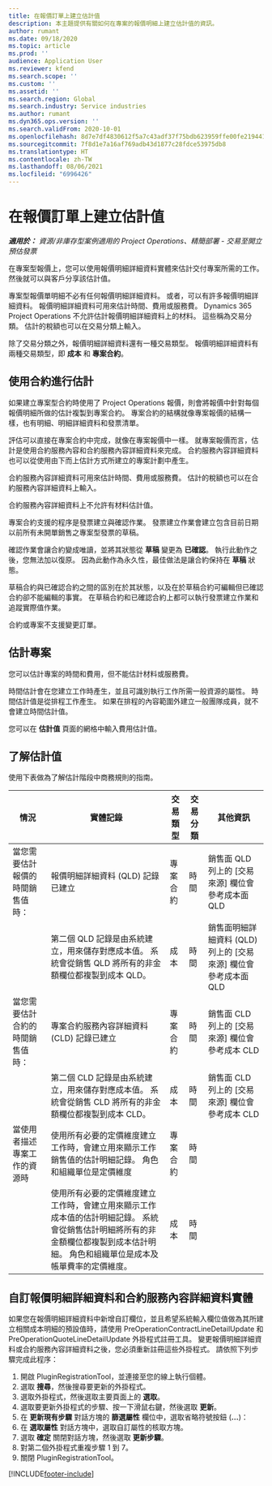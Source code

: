 ```yaml
---
title: 在報價訂單上建立估計值
description: 本主題提供有關如何在專案的報價明細上建立估計值的資訊。
author: rumant
ms.date: 09/18/2020
ms.topic: article
ms.prod: ''
audience: Application User
ms.reviewer: kfend
ms.search.scope: ''
ms.custom: ''
ms.assetid: ''
ms.search.region: Global
ms.search.industry: Service industries
ms.author: rumant
ms.dyn365.ops.version: ''
ms.search.validFrom: 2020-10-01
ms.openlocfilehash: 8d7e7df4830612f5a7c43adf37f75bdb623959ffe00fe219441d8e394ddecac3
ms.sourcegitcommit: 7f8d1e7a16af769adb43d1877c28fdce53975db8
ms.translationtype: HT
ms.contentlocale: zh-TW
ms.lasthandoff: 08/06/2021
ms.locfileid: "6996426"
---
```

# <a name="create-estimates-on-a-quote-line"></a>在報價訂單上建立估計值

_**適用於：** 資源/非庫存型案例適用的 Project Operations、精簡部署 - 交易至開立預估發票_

在專案型報價上，您可以使用報價明細詳細資料實體來估計交付專案所需的工作。 然後就可以與客戶分享該估計值。

專案型報價單明細不必有任何報價明細詳細資料。 或者，可以有許多報價明細詳細資料。 報價明細詳細資料可用來估計時間、費用或服務費。 Dynamics 365 Project Operations 不允許估計報價明細詳細資料上的材料。 這些稱為交易分類。 估計的稅額也可以在交易分類上輸入。

除了交易分類之外，報價明細詳細資料還有一種交易類型。 報價明細詳細資料有兩種交易類型，即 **成本** 和 **專案合約**。

## <a name="estimate-by-using-a-contract"></a>使用合約進行估計

如果建立專案型合約時使用了 Project Operations 報價，則會將報價中針對每個報價明細所做的估計複製到專案合約。 專案合約的結構就像專案報價的結構一樣，也有明細、明細詳細資料和發票清單。

評估可以直接在專案合約中完成，就像在專案報價中一樣。 就專案報價而言，估計是使用合約服務內容和合約服務內容詳細資料來完成。 合約服務內容詳細資料也可以從使用由下而上估計方式所建立的專案計劃中產生。

合約服務內容詳細資料可用來估計時間、費用或服務費。 估計的稅額也可以在合約服務內容詳細資料上輸入。

合約服務內容詳細資料上不允許有材料估計值。

專案合約支援的程序是發票建立與確認作業。 發票建立作業會建立包含目前日期以前所有未開單銷售之專案型發票的草稿。

確認作業會讓合約變成唯讀，並將其狀態從 **草稿** 變更為 **已確認**。 執行此動作之後，您無法加以復原。 因為此動作為永久性，最佳做法是讓合約保持在 **草稿** 狀態。

草稿合約與已確認合約之間的區別在於其狀態，以及在於草稿合約可編輯但已確認合約卻不能編輯的事實。 在草稿合約和已確認合約上都可以執行發票建立作業和追蹤實際值作業。

合約或專案不支援變更訂單。

## <a name="estimating-projects"></a>估計專案

您可以估計專案的時間和費用，但不能估計材料或服務費。

時間估計會在您建立工作時產生，並且可識別執行工作所需一般資源的屬性。 時間估計值是從排程工作產生。 如果在排程的內容範圍外建立一般團隊成員，就不會建立時間估計值。

您可以在 **估計值** 頁面的網格中輸入費用估計值。

## <a name="understand-estimation"></a>了解估計值

使用下表做為了解估計階段中商務規則的指南。

| 情況                                                                                                                                                                                                                                                                                                                                          | 實體記錄                                                                                                                                                                                                       | 交易類型 | 交易分類 | 其他資訊                                                            |
|---------------------------------------------------------------------------------------------------------------------------------------------------------------------------------------------------------------------------------------------------------------------------------------------------------------------------------------------------|---------------------------------------------------------------------------------------------------------------------------------------------------------------------------------------------------------------------|------------------|-------------|-----------------------------------------------------------------------------------|
| 當您需要估計報價的時間銷售值時：                                                                                                                                                                                                                                                                                    | 報價明細詳細資料 (QLD) 記錄已建立                                                                                                                                                                               | 專案合約 | 時間        | 銷售面 QLD 列上的 [交易來源] 欄位會參考成本面 QLD |
|                                                                                                                                                                                                                                                                                     | 第二個 QLD 記錄是由系統建立，用來儲存對應成本值。 系統會從銷售 QLD 將所有的非金額欄位都複製到成本 QLD。                                                                                                                                                                               | 成本 | 時間        | 銷售面明細詳細資料 (QLD) 列上的 [交易來源] 欄位會參考成本面 QLD |
| 當您需要估計合約的時間銷售值時：                                                                                                                                                                                                                                                                                 | 專案合約服務內容詳細資料 (CLD) 記錄已建立                                                                                                                                                                    | 專案合約 | 時間        | 銷售面 CLD 列上的 [交易來源] 欄位會參考成本 CLD      |
|                                                                                                                                                                                                                                                                                  | 第二個 CLD 記錄是由系統建立，用來儲存對應成本值。 系統會從銷售 CLD 將所有的非金額欄位都複製到成本 CLD。                                                                                                                                                                    | 成本 | 時間        | 銷售面 CLD 列上的 [交易來源] 欄位會參考成本 CLD      |
| 當使用者描述專案工作的資源時                                                                                                                                                                                                                                                                                            | 使用所有必要的定價維度建立工作時，會建立用來顯示工作銷售值的估計明細記錄。 角色和組織單位是定價維度 | 專案合約 | 時間        |                                                                                   |
|     | 使用所有必要的定價維度建立工作時，會建立用來顯示工作成本值的估計明細記錄。 系統會從銷售估計明細將所有的非金額欄位都複製到成本估計明細。 角色和組織單位是成本及帳單費率的定價維度。                                                                                                                                                                                                                | 成本             | 時間           |                                                                                   |



## <a name="customize-the-quote-line-detail-and-contract-line-detail-entities"></a>自訂報價明細詳細資料和合約服務內容詳細資料實體

如果您在報價明細詳細資料中新增自訂欄位，並且希望系統輸入欄位值做為其所建立相關成本明細的預設值時，請使用 PreOperationContractLineDetailUpdate 和 PreOperationQuoteLineDetailUpdate 外掛程式註冊工具。 變更報價明細詳細資料或合約服務內容詳細資料之後，您必須重新註冊這些外掛程式。 請依照下列步驟完成此程序：

1. 開啟 PluginRegistrationTool，並連接至您的線上執行個體。
2. 選取 **搜尋**，然後搜尋要更新的外掛程式。
3. 選取外掛程式，然後選取主要頁面上的 **選取**。
4. 選取要更新外掛程式的步驟、按一下滑鼠右鍵，然後選取 **更新**。
5. 在 **更新現有步驟** 對話方塊的 **篩選屬性** 欄位中，選取省略符號按鈕 (**...**)：
6. 在 **選取屬性** 對話方塊中，選取自訂屬性的核取方塊。
7. 選取 **確定** 關閉對話方塊，然後選取 **更新步驟**。
8. 對第二個外掛程式重複步驟 1 到 7。
9. 關閉 PluginRegistrationTool。


[!INCLUDE[footer-include](../includes/footer-banner.md)]